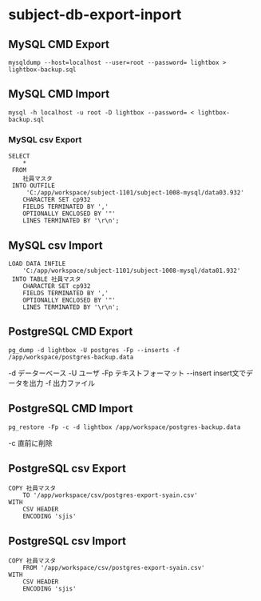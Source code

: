 # subject-db-export-inport

## MySQL CMD Export
```
mysqldump --host=localhost --user=root --password= lightbox > lightbox-backup.sql 
```

## MySQL CMD Import
```
mysql -h localhost -u root -D lightbox --password= < lightbox-backup.sql 
```

### MySQL csv Export
```
SELECT
    *
 FROM
    社員マスタ
 INTO OUTFILE
     'C:/app/workspace/subject-1101/subject-1008-mysql/data03.932'
    CHARACTER SET cp932
    FIELDS TERMINATED BY ','
    OPTIONALLY ENCLOSED BY '"'
    LINES TERMINATED BY '\r\n';
```

## MySQL csv Import
```
LOAD DATA INFILE
    'C:/app/workspace/subject-1101/subject-1008-mysql/data01.932'
 INTO TABLE 社員マスタ
    CHARACTER SET cp932
    FIELDS TERMINATED BY ','
    OPTIONALLY ENCLOSED BY '"'
    LINES TERMINATED BY '\r\n';
```

## PostgreSQL CMD Export
```
pg_dump -d lightbox -U postgres -Fp --inserts -f /app/workspace/postgres-backup.data
```
-d データーベース -U ユーザ -Fp テキストフォーマット --insert insert文でデータを出力 -f 出力ファイル

## PostgreSQL CMD Import
```
pg_restore -Fp -c -d lightbox /app/workspace/postgres-backup.data
```
-c 直前に削除 

## PostgreSQL csv Export
```
COPY 社員マスタ
    TO '/app/workspace/csv/postgres-export-syain.csv'
WITH
    CSV HEADER
    ENCODING 'sjis'
```

## PostgreSQL csv Import
```
COPY 社員マスタ
    FROM '/app/workspace/csv/postgres-export-syain.csv'
WITH
    CSV HEADER
    ENCODING 'sjis'
```

